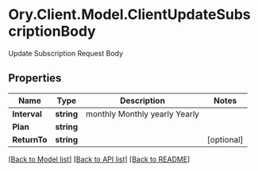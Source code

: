 # Ory.Client.Model.ClientUpdateSubscriptionBody
Update Subscription Request Body

## Properties

Name | Type | Description | Notes
------------ | ------------- | ------------- | -------------
**Interval** | **string** |  monthly Monthly yearly Yearly | 
**Plan** | **string** |  | 
**ReturnTo** | **string** |  | [optional] 

[[Back to Model list]](../README.md#documentation-for-models) [[Back to API list]](../README.md#documentation-for-api-endpoints) [[Back to README]](../README.md)

